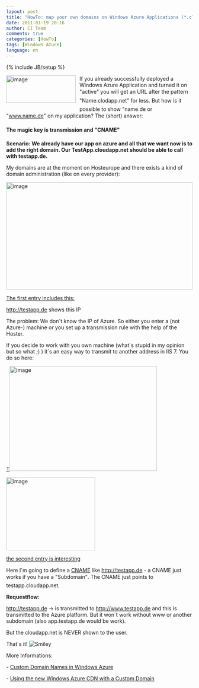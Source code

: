 ```yaml
---
layout: post
title: "HowTo: map your own domains on Windows Azure Applications (*.cloudapp.net)"
date: 2011-01-19 20:16
author: CI Team
comments: true
categories: [HowTo]
tags: [Windows Azure]
language: en
---
```

{% include JB/setup %}

  <p align="left"><img style="background-image: none; border-bottom: 0px; border-left: 0px; margin: 0px 10px 10px 0px; padding-left: 0px; padding-right: 0px; border-top: 0px; border-right: 0px; padding-top: 0px" title="image" border="0" alt="image" align="left" src="{{BASE_PATH}}/assets/wp-images-de/image_thumb322.png" width="188" height="73" />If you already successfully deployed a Windows Azure Application and turned it on "active" you will get an URL after the pattern "Name.clodapp.net" for less. But how is it possible to show "name.de or "<a href="http://www.name.de">www.name.de</a>" on my application? The (short) answer:</p>  <!--more-->  <p><b>The magic key is transmission and "CNAME"</b></p>  <p><strong>Scenario: We already have our app on azure and all that we want now is to add the right domain. Our TestApp.cloudapp.net should be able to call with testapp.de.</strong></p>  <p>My domains are at the moment on Hosteurope and there exists a kind of domain administration (like on every provider):</p>  <p><a href="{{BASE_PATH}}/assets/wp-images-en/image310.png"><img style="background-image: none; border-bottom: 0px; border-left: 0px; padding-left: 0px; padding-right: 0px; display: inline; border-top: 0px; border-right: 0px; padding-top: 0px" title="image" border="0" alt="image" src="{{BASE_PATH}}/assets/wp-images-en/image3_thumb.png" width="503" height="290" /></a></p>  <p><u>The first entry includes this:</u></p>  <p><u></u></p>  <p><a href="http://testapp.de">http://testapp.de</a> shows this IP</p>  <p>The problem: We don´t know the IP of Azure. So either you enter a (not Azure-) machine or you set up a transmission rule with the help of the Hoster. </p>  <p>If you decide to work with you own machine (what´s stupid in my opinion but so what ;) ) it´s an easy way to transmit to another address in IIS 7. You do so here:</p>  <p><u>T<img style="background-image: none; border-bottom: 0px; border-left: 0px; padding-left: 0px; padding-right: 0px; border-top: 0px; border-right: 0px; padding-top: 0px" title="image" border="0" alt="image" src="{{BASE_PATH}}/assets/wp-images-de/image_thumb324.png" width="398" height="283" /></u></p>  <p><u><a href="{{BASE_PATH}}/assets/wp-images-en/image810.png"><img style="background-image: none; border-bottom: 0px; border-left: 0px; padding-left: 0px; padding-right: 0px; display: inline; border-top: 0px; border-right: 0px; padding-top: 0px" title="image" border="0" alt="image" src="{{BASE_PATH}}/assets/wp-images-en/image8_thumb.png" width="240" height="197" /></a></u></p>  <p><u>the second entry is interesting</u></p>  <p><u></u></p>  <p>Here I´m going to define a <a href="http://en.wikipedia.org/wiki/CNAME_record">CNAME</a> like <a href="http://testapp.de">http://testapp.de</a> - a CNAME just works if you have a "Subdomain". The CNAME just points to testapp.cloudapp.net.</p>  <p><b>Requestflow:</b></p>  <p><a href="http://testapp.de">http://testapp.de</a> -&gt; is transmitted to <a href="http://www.testapp.de">http://www.testapp.de</a> and this is transmitted to the Azure platform. But it won´t work without www or another subdomain (also app.testapp.de would be work).</p>  <p>But the cloudapp.net is NEVER shown to the user. </p>  <p>That´s it! <img style="border-bottom-style: none; border-right-style: none; border-top-style: none; border-left-style: none" class="wlEmoticon wlEmoticon-smile" alt="Smiley" src="{{BASE_PATH}}/assets/wp-images-en/wlEmoticon-smile1.png" /></p>  <p>More Informations:</p>  <p>- <a href="http://blog.smarx.com/posts/custom-domain-names-in-windows-azure">Custom Domain Names in Windows Azure</a></p>  <p>- <a href="http://blog.smarx.com/posts/using-the-new-windows-azure-cdn-with-a-custom-domain">Using the new Windows Azure CDN with a Custom Domain</a></p>
